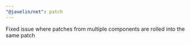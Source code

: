 ```yaml
---
"@javelin/net": patch
---
```


Fixed issue where patches from multiple components are rolled into the same patch
